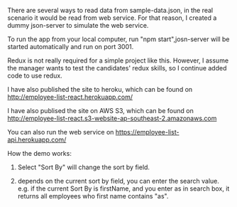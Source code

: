 There are several ways to read data from sample-data.json, in the real scenario it would be read from web service. For that reason, I created a dummy json-server to simulate the web service.

To run the app from your local computer, run  "npm start",josn-server will be started automatically and run on port 3001.

Redux is not really required for a simple project like this. However, I assume the manager wants to test the candidates' redux skills, so I continue added code to use redux.

I have also published the site to heroku, which can be found on http://employee-list-react.herokuapp.com/

I have also publised the site on AWS S3, which can be found on http://employee-list-react.s3-website-ap-southeast-2.amazonaws.com


You can also run the web service on https://employee-list-api.herokuapp.com/

How the demo works:

1. Select "Sort By" will change the sort by field.

2. depends on the current sort by field, you can enter the search value. e.g. if the current Sort By is firstName, and you enter as in search box, it returns all employees who first name contains "as".

